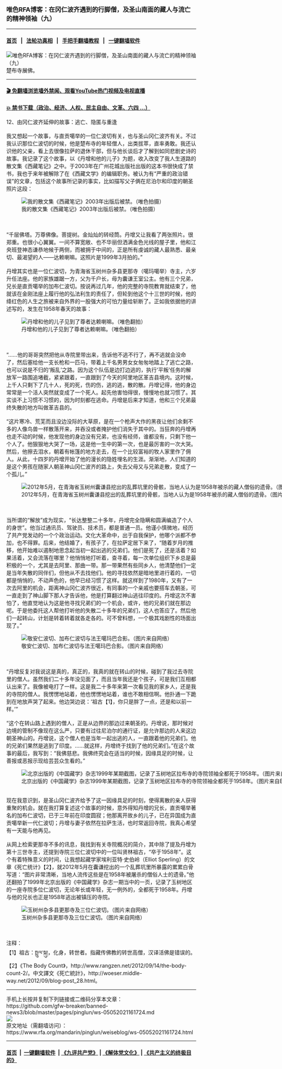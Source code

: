 ### 唯色RFA博客：在冈仁波齐遇到的行脚僧，及圣山南面的藏人与流亡的精神领袖（九）
------------------------

#### [首页](https://github.com/gfw-breaker/banned-news3/blob/master/README.md) &nbsp;&nbsp;|&nbsp;&nbsp; [法轮功真相](https://github.com/begood0513/basic/blob/master/README.md)  &nbsp;&nbsp;|&nbsp;&nbsp; [手把手翻墙教程](https://github.com/gfw-breaker/guides/wiki)  &nbsp;&nbsp;|&nbsp;&nbsp; [一键翻墙软件](https://github.com/gfw-breaker/nogfw/blob/master/README.md)  



<div id="headerimg">
 <img alt="唯色RFA博客：在冈仁波齐遇到的行脚僧，及圣山南面的藏人与流亡的精神领袖（九）" src="https://www.rfa.org/mandarin/pinglun/weiseblog/ws-05052021161724.html/@@images/fdd3ea4c-f944-47c2-894a-9c694bce57e2.jpeg" title="唯色RFA博客：在冈仁波齐遇到的行脚僧，及圣山南面的藏人与流亡的精神领袖（九）"/>
 <span class="lead_image_caption">
  楚布寺展佛。
 </span>
 <!-- zoomattribute -->
</div>

<hr/>


#### [ 🎬  免翻墙浏览墙外禁闻、观看YouTube热门视频及电视直播](http://78.141.236.197/)

#### [ 💥  禁书下载（政治、经济、人权、民主自由、文革、六四 ...）](http://78.141.236.197:10000/bbooks/)

<div id="storytext">
 <p>
  12、由冈仁波齐延伸的故事：逃亡、隐匿与重逢
  <br/>
  <br/>
  我又想起一个故事，与直贡噶举的一位仁波切有关，也与圣山冈仁波齐有关。不过我认识那位仁波切的时候，他是楚布寺的年轻僧人，出类拔萃，直率勇敢。我还认识他的父亲，看上去很像拉萨的退休干部，但与他长谈后才了解到如同悲剧史诗的故事。我记录了这个故事，以《丹增和他的儿子》为题，收入改变了我人生道路的散文集《西藏笔记》之中。于2003年在广州花城出版社出版的这本书很快成了禁书，我也于来年被解除了在《西藏文学》的编辑职务。被认为有“严重的政治错误”的文章，包括这个故事所记录的事实，比如描写父子俩在尼泊尔和印度的朝圣照片这段：
 </p>
 <p>
  <figure class="image-richtext image-inline captioned" style="width:1600px;">
   <img alt="我的散文集《西藏笔记》2003年出版后被禁。（唯色拍摄）" src="https://www.rfa.org/mandarin/pinglun/weiseblog/ws-05052021161724.html/9-002.jpg/@@images/8011a201-7c57-44b1-a4e8-70113609664d.jpeg" title="2"/>
   <figcaption class="image-caption">
    我的散文集《西藏笔记》2003年出版后被禁。（唯色拍摄）
   </figcaption>
   <small>
   </small>
  </figure>
  <br/>
  <br/>
  “千层佛塔。万尊佛像。菩提树。金灿灿的转经筒。丹增又让我看了两张照片。很郑重。也很小心翼翼。一间不算宽敞、也不华丽但洒满金色光线的屋子里，他和江央班登神态谦恭地候于两侧，而被拥于中间的，正是所有虔诚的藏人最熟悉、最亲切、最渴望的人——达赖喇嘛。这照片是1999年3月拍的。”
  <br/>
  <br/>
  丹增其实也是一位仁波切，为青海省玉树州杂多县更那寺（噶玛噶举）寺主，六岁升任法座。他的家族雄踞一方，父为千户长，母为囊谦王室公主。他有三个兄弟，兄长是直贡噶举的加布仁波切。按说再过几年，他的完整的寺院教育就结束了，他就该在金刚法座上履行他的弘法利生的责任了，但轮到他这个十三世的时候，他的绛红色的人生之旅被来自外界的一股强大的可怕力量给斩断了。正如我依据他的讲述写的，发生在1958年春天的故事：
 </p>
 <p>
  <figure class="image-richtext image-inline captioned" style="width:2095px;">
   <img alt="丹增和他的儿子见到了尊者达赖喇嘛。（唯色翻拍）" src="https://www.rfa.org/mandarin/pinglun/weiseblog/ws-05052021161724.html/9-003.jpg/@@images/248d262d-bcc0-4a5b-bcc1-bbd753cc62f0.jpeg" title="3"/>
   <figcaption class="image-caption">
    丹增和他的儿子见到了尊者达赖喇嘛。（唯色翻拍）
   </figcaption>
   <small>
   </small>
  </figure>
  <br/>
  <br/>
  “……他的哥哥突然把他从寺院里带出来，告诉他不逃不行了，再不逃就会没命了，然后塞给他一支长枪和一匹马，带着上千名男男女女匆匆地踏上了逃亡之路，也可以说是不归的‘叛乱’之路。因为这个队伍是边打边逃的，执行‘平叛’任务的解放军一路围追堵截，紧紧跟着，一直跟到了今天的阿里地区革吉县境内。这时候，上千人只剩下了几十人，死的死，伤的伤，逃的逃，散的散。丹增记得，他的身边常常是一个活人突然就变成了一个死人。起先他害怕得很，慢慢地也就习惯了。其实谈不上习惯不习惯的，因为时刻都在逃命。丹增是后来才知道，他和三个兄弟最终失散的地方叫做革吉县的。
  <br/>
  <br/>
  “这片寒冷、荒芜而且没边没际的大草原，是在一个枪声大作的黑夜让他们余剩不多的人像鸟兽一样散落开来，并吞没或者掩护他们消失于其中的。当狂奔的丹增再也走不动的时候，他发现他的身边没有兄弟，也没有经师，谁都没有，只剩下他一个人了。他狠狠地大哭了一场，这是他一生中的第一次，也是最厉害的一次大哭。然后，他擦去泪水，朝着有帐篷的地方走去，在一个比较富裕的牧人家里作了佣人。从此，十四岁的丹增开始了他的漫长的隐姓埋名的生涯。渐渐地，人们知道的是这个男孩在随家人朝圣神山冈仁波齐的路上，失去父母又与兄弟走散，变成了一个孤儿。”
 </p>
 <p>
  <figure class="image-richtext image-inline captioned" style="width:1006px;">
   <img alt="2012年5月，在青海省玉树州囊谦县挖出的乱葬坑里的骨骸，当地人认为是1958年被杀的藏人僧俗的遗骨。（图片来自Elliot Sperling）" src="https://www.rfa.org/mandarin/pinglun/weiseblog/ws-05052021161724.html/9-004.jpg/@@images/c904df4d-ce15-41dd-b8a5-cb5b34b026b1.jpeg" title="4"/>
   <figcaption class="image-caption">
    2012年5月，在青海省玉树州囊谦县挖出的乱葬坑里的骨骸，当地人认为是1958年被杀的藏人僧俗的遗骨。（图片来自Elliot Sperling）
   </figcaption>
   <small>
   </small>
  </figure>
  <br/>
  <br/>
  当所谓的“解放”成为现实，“长达整整二十多年，丹增完全隐瞒和圆满编造了个人的身世”。他当过通讯员、驾驶员、技术员，都是普通一员。他谨小慎微地，经历了共产党发动的一个个政治运动。文化大革命中，出于自我保护，他哪个派都不参加，也不得罪。后来，他结婚了，有孩子了，在拉萨定居下来了，“随着岁月的推移，他开始难以遏制地思念起当初一起出逃的兄弟们。他们是死了，还是活着？如果活着，又会流落在哪里？他悄悄地打听着，查寻着，每一次单位组织下乡总是最积极的一个，尤其是去阿里、那曲一带。那一带果然有些同乡人，他清楚他们一定是当年失散的同伴们，但他从不去找他们。他的寻找依然是暗地里进行着的，一切都是悄悄的，不动声色的，他早已经习惯了这样。就这样到了1980年，又有了一次去阿里的机会，距离神山冈仁波齐很近，有同事的一个亲戚也要搭车去朝圣，可一直走到了神山脚下那人才告诉他，他是打算翻过神山逃往印度的。丹增这次不害怕了，他直觉地认为这是他寻找兄弟们的一个机会，或许，他的兄弟们就在那边呢。于是他委托这人帮他打听他的失散二十多年的兄弟们，这人也答应了。然后他们一起转山，计划是转着转着就各走各的。可不曾料想，一个极其戏剧性的场面出现了。”
 </p>
 <p>
  <figure class="image-richtext image-inline captioned" style="width:1125px;">
   <img alt="敬安仁波切、加布仁波切与法王噶玛巴合影。（图片来自网络）" src="https://www.rfa.org/mandarin/pinglun/weiseblog/ws-05052021161724.html/9-005.jpg/@@images/00eea4b7-09fb-42e2-91b9-80e64f05c9d9.jpeg" title="5"/>
   <figcaption class="image-caption">
    敬安仁波切、加布仁波切与法王噶玛巴合影。（图片来自网络）
   </figcaption>
   <small>
   </small>
  </figure>
  <br/>
  <br/>
  “丹增反复对我说这是真的，真正的，我真的就在转山的时候，碰到了我过去寺院里的僧人。虽然我们二十多年没见面了，而且当年我还是个孩子，可是我们互相都认出来了。我像被电打了一样。这是我二十多年来第一次看见我的家乡人，还是我的寺院的僧人。我愣愣地站着，他也愣愣地站着，谁也不敢相信啊。他扑通一下跪到在地放声哭了起来。他边哭边说：‘祖古【1】，你只是胖了一点，还是和以前一样。’”
  <br/>
  <br/>
  “这个在转山路上遇到的僧人，正是从边界的那边过来朝圣的。丹增说，那时候对边境的管制不像现在这么严，只要有过往尼泊尔的通行证，是允许那边的人来这边朝圣神山的。丹增说，这个僧人也是当年一起出逃的人，一直跟着他的兄弟们。他的兄弟们果然是逃到了印度。……就这样，丹增终于找到了他的兄弟们。”在这个故事的最后，我写到：“我佛慈悲。我佛终究会在适当的时候，因缘具足的时候，让善报或恶报示现给芸芸众生看的。”
  <br/>
  <figure class="image-richtext image-inline captioned" style="width:1195px;">
   <img alt="北京出版的《中国藏学》杂志1999年某期截图，记录了玉树地区拉布寺的寺院领袖全都死于1958年。（图片来自Elliot Sperling）" src="https://www.rfa.org/mandarin/pinglun/weiseblog/ws-05052021161724.html/9-006.jpg/@@images/443d69e3-9ac6-4a91-b35b-63c16308ad1f.jpeg" title="6"/>
   <figcaption class="image-caption">
    北京出版的《中国藏学》杂志1999年某期截图，记录了玉树地区拉布寺的寺院领袖全都死于1958年。（图片来自Elliot Sperling）
   </figcaption>
   <small>
   </small>
  </figure>
  <br/>
  现在我意识到，是圣山冈仁波齐给予了这一因缘具足的时刻，使得离散的亲人获得重聚的机会。就在我打算复述这个故事的时候，意外得知丹增的兄长，直贡噶举著名的加布仁波切，已于三年前在印度圆寂；他那离开故乡的儿子，已在异国成为直贡噶举新一代仁波切；丹增与妻子依然在拉萨生活，也时常返回寺院，我真心希望有一天能与他再见。
  <br/>
  <br/>
  从网上检索更那寺不多的讯息，我找到有关寺院概况的简介，其中除了提及丹增为第十三世寺主，还提到寺院三位仁波切中的一位叫贤林祖古，“卒于1958年”。这个有着特殊意义的时间，让我想起藏学家埃利亚特·史伯岭（Elliot Sperling）的文章《死亡统计》【2】，就2012年5月在囊谦挖出的一个乱葬坑里所暴露的累累白骨写道：“图片非常清晰，当地人流传这些是在1958年被屠杀的僧俗人士的遗骨。”他还翻拍了1999年北京出版的《中国藏学》杂志一期当中的一页，记录了玉树地区的一座寺院多位仁波切，无论年长或年轻，无一例外的，全都死于1958年。丹增与他的兄长也正是1958年逃出被镇压的寺院。
 </p>
 <p>
  <figure class="image-richtext image-inline captioned" style="width:1526px;">
   <img alt="玉树州杂多县更那寺及三位仁波切。（图片来自网络）" src="https://www.rfa.org/mandarin/pinglun/weiseblog/ws-05052021161724.html/9-007.jpg/@@images/4ef628a3-3b02-45ed-87da-09fe75f825ca.jpeg" title="7"/>
   <figcaption class="image-caption">
    玉树州杂多县更那寺及三位仁波切。（图片来自网络）
   </figcaption>
   <small>
   </small>
  </figure>
  <br/>
  <br/>
  注释：
  <br/>
  【1】祖古：སྤྲུལ་སྐུ།，化身，转世者。指藏传佛教的转世高僧，汉译活佛是错误的。
  <br/>
  【2】《The Body Count》，http://www.rangzen.net/2012/09/14/the-body-count-2/。中文譯文《死亡統計》，http://woeser.middle-way.net/2012/09/blog-post_28.html。
 </p>
</div>

<hr/>
手机上长按并复制下列链接或二维码分享本文章：<br/>
https://github.com/gfw-breaker/banned-news3/blob/master/pages/pinglun/ws-05052021161724.md <br/>
<a href='https://github.com/gfw-breaker/banned-news3/blob/master/pages/pinglun/ws-05052021161724.md'><img src='https://github.com/gfw-breaker/banned-news3/blob/master/pages/pinglun/ws-05052021161724.md.png'/></a> <br/>
原文地址（需翻墙访问）：https://www.rfa.org/mandarin/pinglun/weiseblog/ws-05052021161724.html


------------------------
#### [首页](https://github.com/gfw-breaker/banned-news3/blob/master/README.md) &nbsp;|&nbsp; [一键翻墙软件](https://github.com/gfw-breaker/nogfw/blob/master/README.md) &nbsp;| [《九评共产党》](https://github.com/gfw-breaker/9ping.md/blob/master/README.md#九评之一评共产党是什么) | [《解体党文化》](https://github.com/gfw-breaker/jtdwh.md/blob/master/README.md) | [《共产主义的终极目的》](https://github.com/gfw-breaker/gczydzjmd.md/blob/master/README.md)


<img src='http://gfw-breaker.win/banned-news3/pages/pinglun/ws-05052021161724.md' width='0px' height='0px'/>